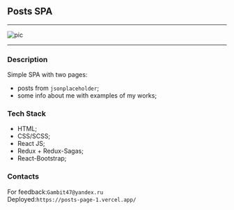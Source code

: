 ## Posts SPA

***

![pic](https://www.prixintrablog.com/wp-content/uploads/2020/04/Post-on-Social-Media.png)


***

### Description

Simple SPA with two pages: 
- posts from `jsonplaceholder`;
- some info about me with examples of my works;

### Tech Stack

* HTML;
* CSS/SCSS;
* React JS;
* Redux + Redux-Sagas;
* React-Bootstrap;

### Contacts

For feedback:`Gambit47@yandex.ru`<br>
Deployed:`https://posts-page-1.vercel.app/`
